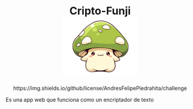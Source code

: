 <div align="center">
  <h1 align="center">
    Cripto-Funji
    <br />
    <a href="">
      <img src="https://github.com/AndresFelipePiedrahita/challenge/blob/main/assets/honguito.png" alt="Honguito" width="200px">
    </a>
  </h1>
  https://img.shields.io/github/license/AndresFelipePiedrahita/challenge

</div>

<p>Es una app web que funciona como un encriptador de texto</p>